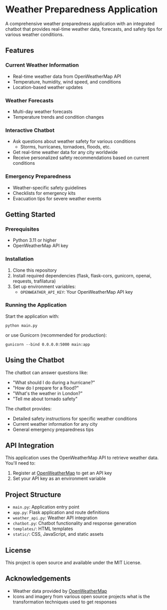 # Weather Preparedness Application

A comprehensive weather preparedness application with an integrated chatbot that provides real-time weather data, forecasts, and safety tips for various weather conditions.

## Features

### Current Weather Information
- Real-time weather data from OpenWeatherMap API
- Temperature, humidity, wind speed, and conditions
- Location-based weather updates

### Weather Forecasts
- Multi-day weather forecasts
- Temperature trends and condition changes

### Interactive Chatbot
- Ask questions about weather safety for various conditions
  - Storms, hurricanes, tornadoes, floods, etc.
- Get real-time weather data for any city worldwide
- Receive personalized safety recommendations based on current conditions

### Emergency Preparedness
- Weather-specific safety guidelines
- Checklists for emergency kits
- Evacuation tips for severe weather events

## Getting Started

### Prerequisites
- Python 3.11 or higher
- OpenWeatherMap API key

### Installation

1. Clone this repository
2. Install required dependencies (flask, flask-cors, gunicorn, openai, requests, trafilatura)
3. Set up environment variables:
   - `OPENWEATHER_API_KEY`: Your OpenWeatherMap API key

### Running the Application

Start the application with:
```
python main.py
```
or use Gunicorn (recommended for production):
```
gunicorn --bind 0.0.0.0:5000 main:app
```

## Using the Chatbot

The chatbot can answer questions like:
- "What should I do during a hurricane?"
- "How do I prepare for a flood?"
- "What's the weather in London?"
- "Tell me about tornado safety"

The chatbot provides:
- Detailed safety instructions for specific weather conditions
- Current weather information for any city
- General emergency preparedness tips

## API Integration

This application uses the OpenWeatherMap API to retrieve weather data. You'll need to:
1. Register at [OpenWeatherMap](https://openweathermap.org/) to get an API key
2. Set your API key as an environment variable

## Project Structure

- `main.py`: Application entry point
- `app.py`: Flask application and route definitions
- `weather_api.py`: Weather API integration
- `chatbot.py`: Chatbot functionality and response generation
- `templates/`: HTML templates
- `static/`: CSS, JavaScript, and static assets

## License

This project is open source and available under the MIT License.

## Acknowledgements

- Weather data provided by [OpenWeatherMap](https://openweathermap.org/)
- Icons and imagery from various open source projects
what is the transformation techniques used to get responses